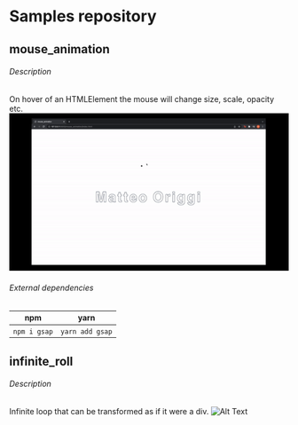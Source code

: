 # Samples repository
## mouse_animation
###### Description
On hover of an HTMLElement the mouse will change size, scale, opacity etc.
![Alt Text](/risorseReadme/mouse_animationG.gif)
###### External dependencies
**npm** | **yarn**
------------ | -------------   
`npm i gsap`| `yarn add gsap`
## infinite_roll
###### Description
Infinite loop that can be transformed as if it were a div.
![Alt Text](/risorseReadme/infinite_roll.gif)
